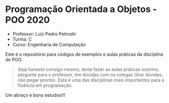# Programação Orientada a Objetos - POO 2020
- Professor: Luiz Pedro Petroski
- Turma: C
- Curso: Engenharia de Computação

Este é o repositório para códigos de exemplos e aulas práticas da disciplina de POO.
> Seja honesto consigo mesmo, tente fazer as aulas práticas sozinho, pergunte para o professor, tire dúvidas com os colegas (tirar dúvidas, não pegar pronto). Esta é uma das disciplinas mais importantes para a fluência em programação.

Um abraço e bons estudos!!!
